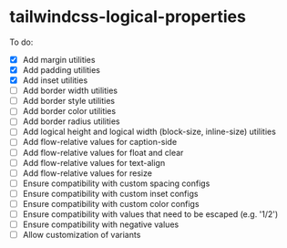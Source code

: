 # tailwindcss-logical-properties

To do:

- [x] Add margin utilities
- [x] Add padding utilities
- [x] Add inset utilities
- [ ] Add border width utilities
- [ ] Add border style utilities
- [ ] Add border color utilities
- [ ] Add border radius utilities
- [ ] Add logical height and logical width (block-size, inline-size) utilities
- [ ] Add flow-relative values for caption-side
- [ ] Add flow-relative values for float and clear
- [ ] Add flow-relative values for text-align
- [ ] Add flow-relative values for resize
- [ ] Ensure compatibility with custom spacing configs
- [ ] Ensure compatibility with custom inset configs
- [ ] Ensure compatibility with custom color configs
- [ ] Ensure compatibility with values that need to be escaped (e.g. '1/2')
- [ ] Ensure compatibility with negative values
- [ ] Allow customization of variants
